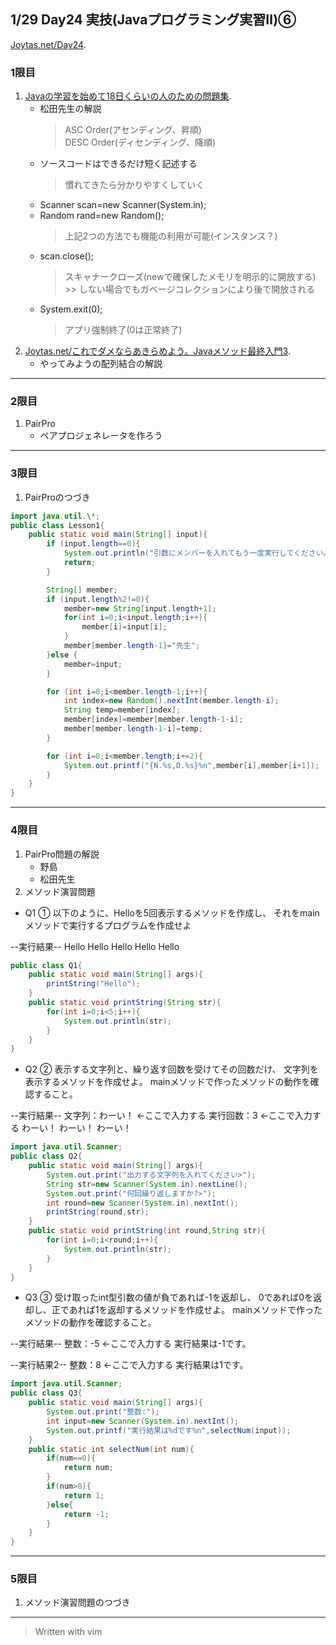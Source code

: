 ## 1/29 Day24 実技(Javaプログラミング実習Ⅱ)⑥
[Joytas.net/Day24](https://joytas.net/%e8%a8%93%e7%b7%b4/day24).
### 1限目
1. [Javaの学習を始めて18日くらいの人のための問題集](https://joytas.net/programming/java_basic_18).
	- 松田先生の解説
		> ASC Order(アセンディング、昇順)  
		> DESC Order(ディセンディング、降順)
	- ソースコードはできるだけ短く記述する
		> 慣れてきたら分かりやすくしていく
	- Scanner scan=new Scanner(System.in);
	- Random rand=new Random();
		> 上記2つの方法でも機能の利用が可能(インスタンス？)
	- scan.close();
		> スキャナークローズ(newで確保したメモリを明示的に開放する)  
			>> しない場合でもガベージコレクションにより後で開放される
	- System.exit(0);
		> アプリ強制終了(0は正常終了)
1. [Joytas.net/これでダメならあきらめよう。Javaメソッド最終入門3](https://joytas.net/programming/java_last_method_3).
	- やってみようの配列結合の解説
---
### 2限目
1. PairPro
	- ペアプロジェネレータを作ろう
---
### 3限目
1. PairProのつづき
~~~java
import java.util.\*;
public class Lesson1{
	public static void main(String[] input){
		if (input.length==0){
			System.out.println("引数にメンバーを入れてもう一度実行してください。");
			return;
		}

		String[] member;
		if (input.length%2!=0){
			member=new String[input.length+1];
			for(int i=0;i<input.length;i++){
				member[i]=input[i];
			}
			member[member.length-1]="先生";
		}else {
			member=input;
		}

		for (int i=0;i<member.length-1;i++){
			int index=new Random().nextInt(member.length-i);
			String temp=member[index];
			member[index]=member[member.length-1-i];
			member[member.length-1-i]=temp;
		}

		for (int i=0;i<member.length;i+=2){
			System.out.printf("{N.%s,D.%s}%n",member[i],member[i+1]);
		}
	}
}
~~~
---
### 4限目
1. PairPro問題の解説
	- 野島
	- 松田先生
1. メソッド演習問題
- Q1
① 以下のように、Helloを5回表示するメソッドを作成し、
それをmainメソッドで実行するプログラムを作成せよ

--実行結果--
Hello
Hello
Hello
Hello
Hello
~~~java
public class Q1{
	public static void main(String[] args){
		printString("Hello");
	}
	public static void printString(String str){
		for(int i=0;i<5;i++){
			System.out.println(str);
		}
	}
}
~~~
- Q2
② 表示する文字列と、繰り返す回数を受けてその回数だけ、
文字列を表示するメソッドを作成せよ。
mainメソッドで作ったメソッドの動作を確認すること。

--実行結果--
文字列：わーい！ ←ここで入力する
実行回数：3 ←ここで入力する
わーい！
わーい！
わーい！
~~~java
import java.util.Scanner;
public class Q2{
	public static void main(String[] args){
		System.out.print("出力する文字列を入れてください>");
		String str=new Scanner(System.in).nextLine();
		System.out.print("何回繰り返しますか?>");
		int round=new Scanner(System.in).nextInt();
		printString(round,str);
	}
	public static void printString(int round,String str){
		for(int i=0;i<round;i++){
			System.out.println(str);
		}
	}
}
~~~
- Q3
③ 受け取ったint型引数の値が負であれば-1を返却し、
0であれば0を返却し、正であれば1を返却するメソッドを作成せよ。
mainメソッドで作ったメソッドの動作を確認すること。

--実行結果--
整数：-5 ←ここで入力する
実行結果は-1です。

--実行結果2--
整数：8 ←ここで入力する
実行結果は1です。
~~~java
import java.util.Scanner;
public class Q3{
	public static void main(String[] args){
		System.out.print("整数:");
		int input=new Scanner(System.in).nextInt();
		System.out.printf("実行結果は%dです%n",selectNum(input));
	}
	public static int selectNum(int num){
		if(num==0){
			return num;
		}
		if(num>0){
			return 1;
		}else{
			return -1;
		}
	}
}
~~~
---
### 5限目
1. メソッド演習問題のつづき
---
> Written with vim
